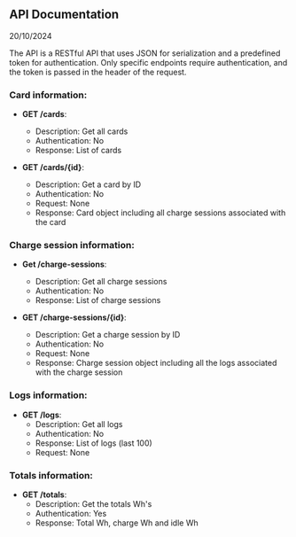 ## API Documentation
20/10/2024

The API is a RESTful API that uses JSON for serialization and a predefined token for authentication.
Only specific endpoints require authentication, and the token is passed in the header of the request.

### Card information:
- **GET /cards**:
  - Description: Get all cards
  - Authentication: No
  - Response: List of cards
  
- **GET /cards/{id}**:
  - Description: Get a card by ID
  - Authentication: No
  - Request: None
  - Response: Card object including all charge sessions associated with the card

### Charge session information:
- **Get /charge-sessions**:
  - Description: Get all charge sessions
  - Authentication: No
  - Response: List of charge sessions
  
- **GET /charge-sessions/{id}**:
  - Description: Get a charge session by ID
  - Authentication: No
  - Request: None
  - Response: Charge session object including all the logs associated with the charge session

### Logs information:

- **GET /logs**:
  - Description: Get all logs
  - Authentication: No
  - Response: List of logs (last 100)
  - Request: None

### Totals information:
- **GET /totals**:
  - Description: Get the totals Wh's
  - Authentication: Yes
  - Response: Total Wh, charge Wh and idle Wh